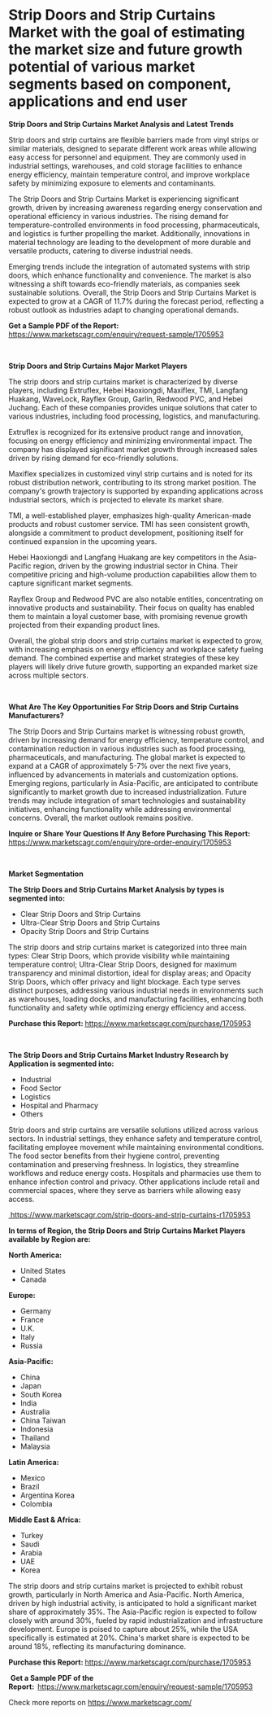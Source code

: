 <p><h1>Strip Doors and Strip Curtains Market with the goal of estimating the market size and future growth potential of various market segments based on component, applications and end user</h1></p><p><strong>Strip Doors and Strip Curtains Market Analysis and Latest Trends</strong></p>
<p><p>Strip doors and strip curtains are flexible barriers made from vinyl strips or similar materials, designed to separate different work areas while allowing easy access for personnel and equipment. They are commonly used in industrial settings, warehouses, and cold storage facilities to enhance energy efficiency, maintain temperature control, and improve workplace safety by minimizing exposure to elements and contaminants.</p><p>The Strip Doors and Strip Curtains Market is experiencing significant growth, driven by increasing awareness regarding energy conservation and operational efficiency in various industries. The rising demand for temperature-controlled environments in food processing, pharmaceuticals, and logistics is further propelling the market. Additionally, innovations in material technology are leading to the development of more durable and versatile products, catering to diverse industrial needs.</p><p>Emerging trends include the integration of automated systems with strip doors, which enhance functionality and convenience. The market is also witnessing a shift towards eco-friendly materials, as companies seek sustainable solutions. Overall, the Strip Doors and Strip Curtains Market is expected to grow at a CAGR of 11.7% during the forecast period, reflecting a robust outlook as industries adapt to changing operational demands.</p></p>
<p><strong>Get a Sample PDF of the Report:&nbsp;</strong> <a href="https://www.marketscagr.com/enquiry/request-sample/1705953?utm_campaign=1911&utm_medium=2&utm_source=Github&utm_content=ia&utm_term=10012025&utm_id=strip-doors-and-strip-curtains">https://www.marketscagr.com/enquiry/request-sample/1705953</a></p>
<p>&nbsp;</p>
<p><strong>Strip Doors and Strip Curtains Major Market Players</strong></p>
<p><p>The strip doors and strip curtains market is characterized by diverse players, including Extruflex, Hebei Haoxiongdi, Maxiflex, TMI, Langfang Huakang, WaveLock, Rayflex Group, Garlin, Redwood PVC, and Hebei Juchang. Each of these companies provides unique solutions that cater to various industries, including food processing, logistics, and manufacturing.</p><p>Extruflex is recognized for its extensive product range and innovation, focusing on energy efficiency and minimizing environmental impact. The company has displayed significant market growth through increased sales driven by rising demand for eco-friendly solutions.</p><p>Maxiflex specializes in customized vinyl strip curtains and is noted for its robust distribution network, contributing to its strong market position. The company's growth trajectory is supported by expanding applications across industrial sectors, which is projected to elevate its market share.</p><p>TMI, a well-established player, emphasizes high-quality American-made products and robust customer service. TMI has seen consistent growth, alongside a commitment to product development, positioning itself for continued expansion in the upcoming years.</p><p>Hebei Haoxiongdi and Langfang Huakang are key competitors in the Asia-Pacific region, driven by the growing industrial sector in China. Their competitive pricing and high-volume production capabilities allow them to capture significant market segments.</p><p>Rayflex Group and Redwood PVC are also notable entities, concentrating on innovative products and sustainability. Their focus on quality has enabled them to maintain a loyal customer base, with promising revenue growth projected from their expanding product lines.</p><p>Overall, the global strip doors and strip curtains market is expected to grow, with increasing emphasis on energy efficiency and workplace safety fueling demand. The combined expertise and market strategies of these key players will likely drive future growth, supporting an expanded market size across multiple sectors.</p></p>
<p>&nbsp;</p>
<p><strong>What Are The Key Opportunities For Strip Doors and Strip Curtains Manufacturers?</strong></p>
<p><p>The Strip Doors and Strip Curtains market is witnessing robust growth, driven by increasing demand for energy efficiency, temperature control, and contamination reduction in various industries such as food processing, pharmaceuticals, and manufacturing. The global market is expected to expand at a CAGR of approximately 5-7% over the next five years, influenced by advancements in materials and customization options. Emerging regions, particularly in Asia-Pacific, are anticipated to contribute significantly to market growth due to increased industrialization. Future trends may include integration of smart technologies and sustainability initiatives, enhancing functionality while addressing environmental concerns. Overall, the market outlook remains positive.</p></p>
<p><strong>Inquire or Share Your Questions If Any Before Purchasing This Report:</strong> <a href="https://www.marketscagr.com/enquiry/pre-order-enquiry/1705953?utm_campaign=1911&utm_medium=2&utm_source=Github&utm_content=ia&utm_term=10012025&utm_id=strip-doors-and-strip-curtains">https://www.marketscagr.com/enquiry/pre-order-enquiry/1705953</a></p>
<p>&nbsp;</p>
<p><strong>Market Segmentation</strong></p>
<p><strong>The Strip Doors and Strip Curtains Market Analysis by types is segmented into:</strong></p>
<p><ul><li>Clear Strip Doors and Strip Curtains</li><li>Ultra-Clear Strip Doors and Strip Curtains</li><li>Opacity Strip Doors and Strip Curtains</li></ul></p>
<p><p>The strip doors and strip curtains market is categorized into three main types: Clear Strip Doors, which provide visibility while maintaining temperature control; Ultra-Clear Strip Doors, designed for maximum transparency and minimal distortion, ideal for display areas; and Opacity Strip Doors, which offer privacy and light blockage. Each type serves distinct purposes, addressing various industrial needs in environments such as warehouses, loading docks, and manufacturing facilities, enhancing both functionality and safety while optimizing energy efficiency and access.</p></p>
<p><strong>Purchase this Report:&nbsp;</strong><a href="https://www.marketscagr.com/purchase/1705953?utm_campaign=1911&utm_medium=2&utm_source=Github&utm_content=ia&utm_term=10012025&utm_id=strip-doors-and-strip-curtains">https://www.marketscagr.com/purchase/1705953</a></p>
<p>&nbsp;</p>
<p><strong>The Strip Doors and Strip Curtains Market Industry Research by Application is segmented into:</strong></p>
<p><ul><li>Industrial</li><li>Food Sector</li><li>Logistics</li><li>Hospital and Pharmacy</li><li>Others</li></ul></p>
<p><p>Strip doors and strip curtains are versatile solutions utilized across various sectors. In industrial settings, they enhance safety and temperature control, facilitating employee movement while maintaining environmental conditions. The food sector benefits from their hygiene control, preventing contamination and preserving freshness. In logistics, they streamline workflows and reduce energy costs. Hospitals and pharmacies use them to enhance infection control and privacy. Other applications include retail and commercial spaces, where they serve as barriers while allowing easy access.</p></p>
<p><a href="https://www.marketscagr.com/strip-doors-and-strip-curtains-r1705953?utm_campaign=1911&utm_medium=2&utm_source=Github&utm_content=ia&utm_term=10012025&utm_id=strip-doors-and-strip-curtains">&nbsp;https://www.marketscagr.com/strip-doors-and-strip-curtains-r1705953</a></p>
<p><strong>In terms of Region, the Strip Doors and Strip Curtains Market Players available by Region are:</strong></p>
<p>
    <p> <strong> North America: </strong>
        <ul>
            <li>United States</li>
            <li>Canada</li>
        </ul>
        </p> 
    <p> <strong> Europe: </strong>
        <ul>
            <li>Germany</li>
            <li>France</li>
            <li>U.K.</li>
            <li>Italy</li>
            <li>Russia</li>
        </ul>
        </p> 
    <p> <strong> Asia-Pacific: </strong>
        <ul>
            <li>China</li>
            <li>Japan</li>
            <li>South Korea</li>
            <li>India</li>
            <li>Australia</li>
            <li>China Taiwan</li>
            <li>Indonesia</li>
            <li>Thailand</li>
            <li>Malaysia</li>
        </ul>
        </p> 
    <p> <strong> Latin America: </strong>
        <ul>
            <li>Mexico</li>
            <li>Brazil</li>
            <li>Argentina Korea</li>
            <li>Colombia</li>
        </ul>
        </p> 
    <p> <strong> Middle East & Africa: </strong>
        <ul>
            <li>Turkey</li>
            <li>Saudi</li>
            <li>Arabia</li>
            <li>UAE</li>
            <li>Korea</li>
        </ul>
    </p>
    </p>
<p><p>The strip doors and strip curtains market is projected to exhibit robust growth, particularly in North America and Asia-Pacific. North America, driven by high industrial activity, is anticipated to hold a significant market share of approximately 35%. The Asia-Pacific region is expected to follow closely with around 30%, fueled by rapid industrialization and infrastructure development. Europe is poised to capture about 25%, while the USA specifically is estimated at 20%. China's market share is expected to be around 18%, reflecting its manufacturing dominance.</p></p>
<p><strong>Purchase this Report: </strong><a href="https://www.marketscagr.com/purchase/1705953?utm_campaign=1911&utm_medium=2&utm_source=Github&utm_content=ia&utm_term=10012025&utm_id=strip-doors-and-strip-curtains">https://www.marketscagr.com/purchase/1705953</a></p>
<p>&nbsp;<strong>Get a Sample PDF of the Report:&nbsp;&nbsp;</strong><a href="https://www.marketscagr.com/enquiry/request-sample/1705953?utm_campaign=1911&utm_medium=2&utm_source=Github&utm_content=ia&utm_term=10012025&utm_id=strip-doors-and-strip-curtains">https://www.marketscagr.com/enquiry/request-sample/1705953</a></p>
<p><strong></strong></p>
<p>Check more reports on <a href="https://www.marketscagr.com/?utm_campaign=1911&utm_medium=2&utm_source=Github&utm_content=ia&utm_term=10012025&utm_id=strip-doors-and-strip-curtains">https://www.marketscagr.com/</a></p>